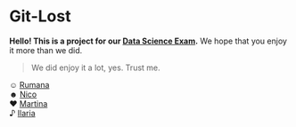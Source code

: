 # Git-Lost
**Hello! This is a project for our [Data Science Exam](https://github.com/comp-data/2024-2025).**
We hope that you enjoy it more than we did. 
> We did enjoy it a lot, yes. Trust me. 

☺ [Rumana](https://github.com/rumana-mh) <br/>
☻ [Nico](https://github.com/nichothenacho64) <br/>
♥ [Martina](https://github.com/martinamrc) <br/>
♪ [Ilaria](https://github.com/theair-hub)
